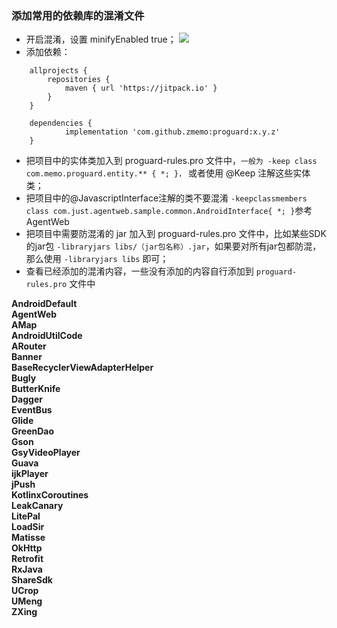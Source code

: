### 添加常用的依赖库的混淆文件

* 开启混淆，设置 minifyEnabled true；
[![](https://jitpack.io/v/zmemo/proguard.svg)](https://jitpack.io/#zmemo/proguard)
* 添加依赖：
```
	allprojects {
		repositories {
			maven { url 'https://jitpack.io' }
		}
	}
  
  	dependencies {
	        implementation 'com.github.zmemo:proguard:x.y.z'
	}
```
* 把项目中的实体类加入到 proguard-rules.pro 文件中，`一般为 -keep class com.memo.proguard.entity.** { *; }，` 或者使用 @Keep 注解这些实体类；
* 把项目中的@JavascriptInterface注解的类不要混淆 `-keepclassmembers class com.just.agentweb.sample.common.AndroidInterface{ *; }`参考AgentWeb
* 把项目中需要防混淆的 jar 加入到 proguard-rules.pro 文件中，比如某些SDK的jar包 `-libraryjars libs/（jar包名称）.jar`，如果要对所有jar包都防混，那么使用 `-libraryjars libs` 即可；
* 查看已经添加的混淆内容，一些没有添加的内容自行添加到 `proguard-rules.pro` 文件中

**AndroidDefault  
AgentWeb  
AMap  
AndroidUtilCode  
ARouter  
Banner  
BaseRecyclerViewAdapterHelper  
Bugly  
ButterKnife  
Dagger  
EventBus  
Glide  
GreenDao  
Gson  
GsyVideoPlayer  
Guava  
ijkPlayer  
jPush  
KotlinxCoroutines  
LeakCanary  
LitePal  
LoadSir  
Matisse  
OkHttp  
Retrofit  
RxJava  
ShareSdk  
UCrop  
UMeng  
ZXing**

